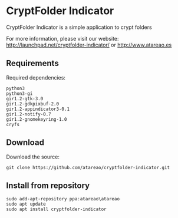 # CryptFolder Indicator

CryptFolder Indicator is a simple application to crypt folders

For more information, please visit our website:
http://launchpad.net/cryptfolder-indicator/
or
http://www.atareao.es

## Requirements

Required dependencies:

    python3
    python3-gi
    gir1.2-gtk-3.0
    gir1.2-gdkpixbuf-2.0
    gir1.2-appindicator3-0.1
    gir1.2-notify-0.7
    gir1.2-gnomekeyring-1.0
    cryfs

## Download

Download the source:

```
git clone https://github.com/atareao/cryptfolder-indicator.git
```

## Install from repository

```
sudo add-apt-repository ppa:atareao\atareao
sudo apt update
sudo apt install cryptfolder-indicator
